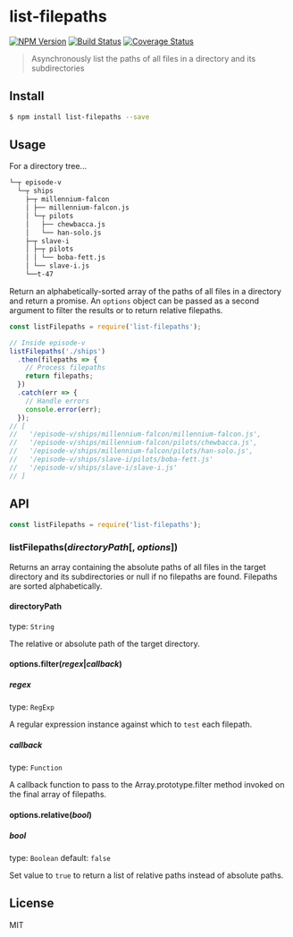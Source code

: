 # list-filepaths

[![NPM Version][npm-image]][npm-url]
[![Build Status][circleci-image]][circleci-url]
[![Coverage Status][coveralls-image]][coveralls-url]

> Asynchronously list the paths of all files in a directory and its subdirectories

## Install
```bash
$ npm install list-filepaths --save
```

## Usage

For a directory tree...
```bash
└─┬ episode-v
  └─┬ ships
    ├─┬ millennium-falcon
    │ ├── millennium-falcon.js
    │ └─┬ pilots
    │   ├── chewbacca.js
    │   └── han-solo.js
    ├─┬ slave-i
    │ ├─┬ pilots
    │ │ └── boba-fett.js
    │ └── slave-i.js
    └──t-47
```

Return an alphabetically-sorted array of the paths of all files in a directory and return a promise. An `options` object can be passed as a second argument to filter the results or to return relative filepaths.
```javascript
const listFilepaths = require('list-filepaths');

// Inside episode-v
listFilepaths('./ships')
  .then(filepaths => {
    // Process filepaths
    return filepaths;
  })
  .catch(err => {
    // Handle errors
    console.error(err);
  });
// [
//   '/episode-v/ships/millennium-falcon/millennium-falcon.js',
//   '/episode-v/ships/millennium-falcon/pilots/chewbacca.js',
//   '/episode-v/ships/millennium-falcon/pilots/han-solo.js',
//   '/episode-v/ships/slave-i/pilots/boba-fett.js'
//   '/episode-v/ships/slave-i/slave-i.js'
// ]
```

## API
```javascript
const listFilepaths = require('list-filepaths');
```

### listFilepaths(_directoryPath_[, _options_])

Returns an array containing the absolute paths of all files in the target directory and its subdirectories or null if no filepaths are found. Filepaths are sorted alphabetically.

#### directoryPath

type: `String`

The relative or absolute path of the target directory.

#### options.filter(_regex_|_callback_)

##### regex

type: `RegExp`

A regular expression instance against which to `test` each filepath.

##### callback

type: `Function`

A callback function to pass to the Array.prototype.filter method invoked on the final array of filepaths.

#### options.relative(_bool_)

##### bool

type: `Boolean`
default: `false`

Set value to `true` to return a list of relative paths instead of absolute paths.

## License

MIT

[npm-image]: https://img.shields.io/npm/v/list-filepaths.svg?style=flat-square
[npm-url]: https://www.npmjs.com/package/list-filepaths
[circleci-image]: https://img.shields.io/circleci/project/bcmarinacci/list-filepaths/master.svg?style=flat-square
[circleci-url]: https://circleci.com/gh/bcmarinacci/list-filepaths/tree/master
[coveralls-image]: https://img.shields.io/coveralls/bcmarinacci/list-filepaths/master.svg?style=flat-square
[coveralls-url]: https://coveralls.io/github/bcmarinacci/list-filepaths?branch=master

